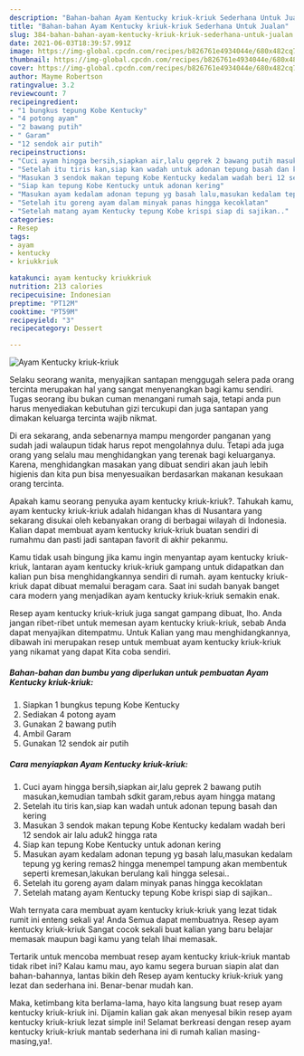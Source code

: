 ```yaml
---
description: "Bahan-bahan Ayam Kentucky kriuk-kriuk Sederhana Untuk Jualan"
title: "Bahan-bahan Ayam Kentucky kriuk-kriuk Sederhana Untuk Jualan"
slug: 384-bahan-bahan-ayam-kentucky-kriuk-kriuk-sederhana-untuk-jualan
date: 2021-06-03T18:39:57.991Z
image: https://img-global.cpcdn.com/recipes/b826761e4934044e/680x482cq70/ayam-kentucky-kriuk-kriuk-foto-resep-utama.jpg
thumbnail: https://img-global.cpcdn.com/recipes/b826761e4934044e/680x482cq70/ayam-kentucky-kriuk-kriuk-foto-resep-utama.jpg
cover: https://img-global.cpcdn.com/recipes/b826761e4934044e/680x482cq70/ayam-kentucky-kriuk-kriuk-foto-resep-utama.jpg
author: Mayme Robertson
ratingvalue: 3.2
reviewcount: 7
recipeingredient:
- "1 bungkus tepung Kobe Kentucky"
- "4 potong ayam"
- "2 bawang putih"
- " Garam"
- "12 sendok air putih"
recipeinstructions:
- "Cuci ayam hingga bersih,siapkan air,lalu geprek 2 bawang putih masukan,kemudian tambah sdkit garam,rebus ayam hingga matang"
- "Setelah itu tiris kan,siap kan wadah untuk adonan tepung basah dan kering"
- "Masukan 3 sendok makan tepung Kobe Kentucky kedalam wadah beri 12 sendok air lalu aduk2 hingga rata"
- "Siap kan tepung Kobe Kentucky untuk adonan kering"
- "Masukan ayam kedalam adonan tepung yg basah lalu,masukan kedalam tepung yg kering remas2 hingga menempel tampung akan membentuk seperti kremesan,lakukan berulang kali hingga selesai.."
- "Setelah itu goreng ayam dalam minyak panas hingga kecoklatan"
- "Setelah matang ayam Kentucky tepung Kobe krispi siap di sajikan.."
categories:
- Resep
tags:
- ayam
- kentucky
- kriukkriuk

katakunci: ayam kentucky kriukkriuk 
nutrition: 213 calories
recipecuisine: Indonesian
preptime: "PT12M"
cooktime: "PT59M"
recipeyield: "3"
recipecategory: Dessert

---
```



![Ayam Kentucky kriuk-kriuk](https://img-global.cpcdn.com/recipes/b826761e4934044e/680x482cq70/ayam-kentucky-kriuk-kriuk-foto-resep-utama.jpg)

Selaku seorang wanita, menyajikan santapan menggugah selera pada orang tercinta merupakan hal yang sangat menyenangkan bagi kamu sendiri. Tugas seorang ibu bukan cuman menangani rumah saja, tetapi anda pun harus menyediakan kebutuhan gizi tercukupi dan juga santapan yang dimakan keluarga tercinta wajib nikmat.

Di era  sekarang, anda sebenarnya mampu mengorder panganan yang sudah jadi walaupun tidak harus repot mengolahnya dulu. Tetapi ada juga orang yang selalu mau menghidangkan yang terenak bagi keluarganya. Karena, menghidangkan masakan yang dibuat sendiri akan jauh lebih higienis dan kita pun bisa menyesuaikan berdasarkan makanan kesukaan orang tercinta. 



Apakah kamu seorang penyuka ayam kentucky kriuk-kriuk?. Tahukah kamu, ayam kentucky kriuk-kriuk adalah hidangan khas di Nusantara yang sekarang disukai oleh kebanyakan orang di berbagai wilayah di Indonesia. Kalian dapat membuat ayam kentucky kriuk-kriuk buatan sendiri di rumahmu dan pasti jadi santapan favorit di akhir pekanmu.

Kamu tidak usah bingung jika kamu ingin menyantap ayam kentucky kriuk-kriuk, lantaran ayam kentucky kriuk-kriuk gampang untuk didapatkan dan kalian pun bisa menghidangkannya sendiri di rumah. ayam kentucky kriuk-kriuk dapat dibuat memalui beragam cara. Saat ini sudah banyak banget cara modern yang menjadikan ayam kentucky kriuk-kriuk semakin enak.

Resep ayam kentucky kriuk-kriuk juga sangat gampang dibuat, lho. Anda jangan ribet-ribet untuk memesan ayam kentucky kriuk-kriuk, sebab Anda dapat menyajikan ditempatmu. Untuk Kalian yang mau menghidangkannya, dibawah ini merupakan resep untuk membuat ayam kentucky kriuk-kriuk yang nikamat yang dapat Kita coba sendiri.

<!--inarticleads1-->

##### Bahan-bahan dan bumbu yang diperlukan untuk pembuatan Ayam Kentucky kriuk-kriuk:

1. Siapkan 1 bungkus tepung Kobe Kentucky
1. Sediakan 4 potong ayam
1. Gunakan 2 bawang putih
1. Ambil  Garam
1. Gunakan 12 sendok air putih




<!--inarticleads2-->

##### Cara menyiapkan Ayam Kentucky kriuk-kriuk:

1. Cuci ayam hingga bersih,siapkan air,lalu geprek 2 bawang putih masukan,kemudian tambah sdkit garam,rebus ayam hingga matang
1. Setelah itu tiris kan,siap kan wadah untuk adonan tepung basah dan kering
1. Masukan 3 sendok makan tepung Kobe Kentucky kedalam wadah beri 12 sendok air lalu aduk2 hingga rata
1. Siap kan tepung Kobe Kentucky untuk adonan kering
1. Masukan ayam kedalam adonan tepung yg basah lalu,masukan kedalam tepung yg kering remas2 hingga menempel tampung akan membentuk seperti kremesan,lakukan berulang kali hingga selesai..
1. Setelah itu goreng ayam dalam minyak panas hingga kecoklatan
1. Setelah matang ayam Kentucky tepung Kobe krispi siap di sajikan..




Wah ternyata cara membuat ayam kentucky kriuk-kriuk yang lezat tidak rumit ini enteng sekali ya! Anda Semua dapat membuatnya. Resep ayam kentucky kriuk-kriuk Sangat cocok sekali buat kalian yang baru belajar memasak maupun bagi kamu yang telah lihai memasak.

Tertarik untuk mencoba membuat resep ayam kentucky kriuk-kriuk mantab tidak ribet ini? Kalau kamu mau, ayo kamu segera buruan siapin alat dan bahan-bahannya, lantas bikin deh Resep ayam kentucky kriuk-kriuk yang lezat dan sederhana ini. Benar-benar mudah kan. 

Maka, ketimbang kita berlama-lama, hayo kita langsung buat resep ayam kentucky kriuk-kriuk ini. Dijamin kalian gak akan menyesal bikin resep ayam kentucky kriuk-kriuk lezat simple ini! Selamat berkreasi dengan resep ayam kentucky kriuk-kriuk mantab sederhana ini di rumah kalian masing-masing,ya!.

